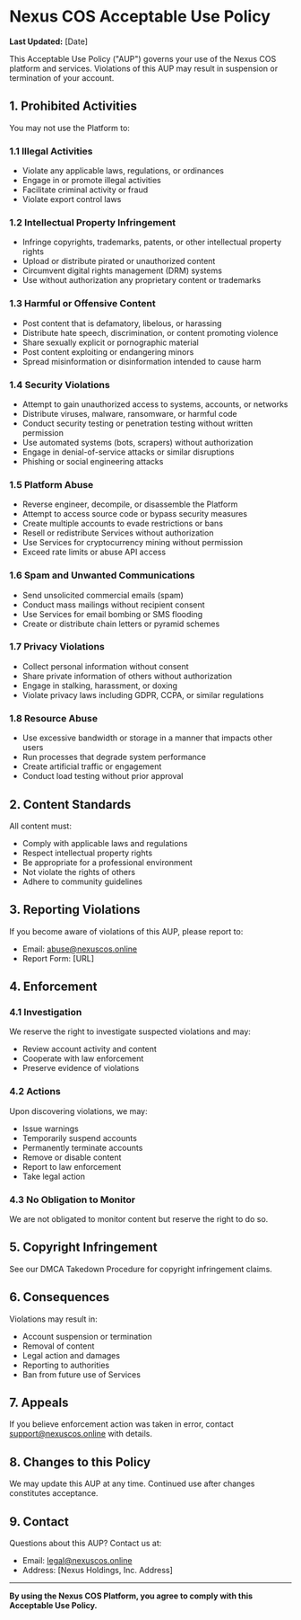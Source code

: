 # Nexus COS Acceptable Use Policy

**Last Updated:** [Date]

This Acceptable Use Policy ("AUP") governs your use of the Nexus COS platform and services. Violations of this AUP may result in suspension or termination of your account.

## 1. Prohibited Activities

You may not use the Platform to:

### 1.1 Illegal Activities
- Violate any applicable laws, regulations, or ordinances
- Engage in or promote illegal activities
- Facilitate criminal activity or fraud
- Violate export control laws

### 1.2 Intellectual Property Infringement
- Infringe copyrights, trademarks, patents, or other intellectual property rights
- Upload or distribute pirated or unauthorized content
- Circumvent digital rights management (DRM) systems
- Use without authorization any proprietary content or trademarks

### 1.3 Harmful or Offensive Content
- Post content that is defamatory, libelous, or harassing
- Distribute hate speech, discrimination, or content promoting violence
- Share sexually explicit or pornographic material
- Post content exploiting or endangering minors
- Spread misinformation or disinformation intended to cause harm

### 1.4 Security Violations
- Attempt to gain unauthorized access to systems, accounts, or networks
- Distribute viruses, malware, ransomware, or harmful code
- Conduct security testing or penetration testing without written permission
- Use automated systems (bots, scrapers) without authorization
- Engage in denial-of-service attacks or similar disruptions
- Phishing or social engineering attacks

### 1.5 Platform Abuse
- Reverse engineer, decompile, or disassemble the Platform
- Attempt to access source code or bypass security measures
- Create multiple accounts to evade restrictions or bans
- Resell or redistribute Services without authorization
- Use Services for cryptocurrency mining without permission
- Exceed rate limits or abuse API access

### 1.6 Spam and Unwanted Communications
- Send unsolicited commercial emails (spam)
- Conduct mass mailings without recipient consent
- Use Services for email bombing or SMS flooding
- Create or distribute chain letters or pyramid schemes

### 1.7 Privacy Violations
- Collect personal information without consent
- Share private information of others without authorization
- Engage in stalking, harassment, or doxing
- Violate privacy laws including GDPR, CCPA, or similar regulations

### 1.8 Resource Abuse
- Use excessive bandwidth or storage in a manner that impacts other users
- Run processes that degrade system performance
- Create artificial traffic or engagement
- Conduct load testing without prior approval

## 2. Content Standards

All content must:
- Comply with applicable laws and regulations
- Respect intellectual property rights
- Be appropriate for a professional environment
- Not violate the rights of others
- Adhere to community guidelines

## 3. Reporting Violations

If you become aware of violations of this AUP, please report to:
- Email: abuse@nexuscos.online
- Report Form: [URL]

## 4. Enforcement

### 4.1 Investigation
We reserve the right to investigate suspected violations and may:
- Review account activity and content
- Cooperate with law enforcement
- Preserve evidence of violations

### 4.2 Actions
Upon discovering violations, we may:
- Issue warnings
- Temporarily suspend accounts
- Permanently terminate accounts
- Remove or disable content
- Report to law enforcement
- Take legal action

### 4.3 No Obligation to Monitor
We are not obligated to monitor content but reserve the right to do so.

## 5. Copyright Infringement

See our DMCA Takedown Procedure for copyright infringement claims.

## 6. Consequences

Violations may result in:
- Account suspension or termination
- Removal of content
- Legal action and damages
- Reporting to authorities
- Ban from future use of Services

## 7. Appeals

If you believe enforcement action was taken in error, contact support@nexuscos.online with details.

## 8. Changes to this Policy

We may update this AUP at any time. Continued use after changes constitutes acceptance.

## 9. Contact

Questions about this AUP? Contact us at:
- Email: legal@nexuscos.online
- Address: [Nexus Holdings, Inc. Address]

---

**By using the Nexus COS Platform, you agree to comply with this Acceptable Use Policy.**

